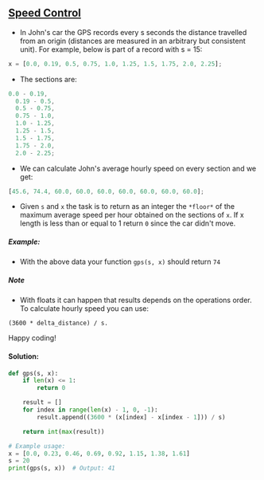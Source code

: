 ## [Speed Control](https://www.codewars.com/kata/555624b601231dc7a400017a)

- In John's car the GPS records every s seconds the distance travelled from an origin (distances are measured in an arbitrary but consistent unit). For example, below is part of a record with s = 15:

```js
x = [0.0, 0.19, 0.5, 0.75, 1.0, 1.25, 1.5, 1.75, 2.0, 2.25];
```

- The sections are:

```js
0.0 - 0.19,
  0.19 - 0.5,
  0.5 - 0.75,
  0.75 - 1.0,
  1.0 - 1.25,
  1.25 - 1.5,
  1.5 - 1.75,
  1.75 - 2.0,
  2.0 - 2.25;
```

- We can calculate John's average hourly speed on every section and we get:

```js
[45.6, 74.4, 60.0, 60.0, 60.0, 60.0, 60.0, 60.0, 60.0];
```

- Given `s` and `x` the task is to return as an integer the `*floor*` of the maximum average speed per hour obtained on the sections of `x`. If x length is less than or equal to 1 return `0` since the car didn't move.

##### Example:

- With the above data your function `gps(s, x)` should return `74`

##### Note

- With floats it can happen that results depends on the operations order. To calculate hourly speed you can use:

`(3600 * delta_distance) / s.`

Happy coding!

#### Solution:

```python
def gps(s, x):
    if len(x) <= 1:
        return 0

    result = []
    for index in range(len(x) - 1, 0, -1):
        result.append((3600 * (x[index] - x[index - 1])) / s)

    return int(max(result))

# Example usage:
x = [0.0, 0.23, 0.46, 0.69, 0.92, 1.15, 1.38, 1.61]
s = 20
print(gps(s, x))  # Output: 41

```
